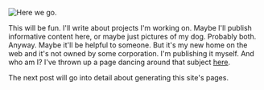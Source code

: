 
[//]: # (gen-title: New Site)

[//]: # (gen-title-url: New-Site)

[//]: # (gen-keywords: blog, site)

[//]: # (gen-description: First post of my new blog)

[//]: # (gen-meta-end)

<a href="${THIS_ARTICLE}"><img style="float: left" class="width-resp-50-100" src="${SITE_ROOT_REL}/img/new-site-thumb.jpg"/></a> Here we go.

This will be fun.  I'll write about projects I'm working on.  Maybe I'll publish informative content here, or maybe just pictures of my dog.  Probably both.  Anyway.  Maybe it'll be helpful to someone.  But it's my new home on the web and it's not owned by some corporation.  I'm publishing it myself.  And who am I?  I've thrown up a page dancing around that subject [here](${SITE_ROOT_REL}/about).

The next post will go into detail about generating this site's pages.
